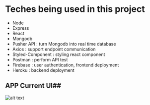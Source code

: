 # Teches being used in this project #
 * Node
 * Express
 * React
 * Mongodb
 * Pusher API : turn Mongodb into real time database
 * Axios : support endpoint communication
 * Styled-Component : styling react component
 * Postman : perform API test
 * Firebase : user authentication, frontend deployment
 * Heroku : backend deployment
 
 ## APP Current UI##
 ![alt text](https://github.com/easXin/whatsapp_React/blob/main/src/image/basic%20UI.jpg)
